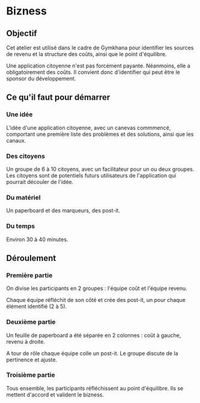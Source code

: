 # Bizness

## Objectif
Cet atelier est utilisé dans le cadre de Gymkhana pour identifier les sources de revenu et la structure des coûts, ainsi que le point d'équilibre.

Une application citoyenne n'est pas forcément payante. Néanmoins, elle a obligatoirement des coûts. Il convient donc d'identifier qui peut être le sponsor du développement.

## Ce qu'il faut pour démarrer
### Une idée
L'idée d'une application citoyenne, avec un canevas commmencé, comportant une première liste des problèmes et des solutions, ainsi que les canaux.
### Des citoyens
Un groupe de 6 à 10 citoyens, avec un facilitateur pour un ou deux groupes. Les citoyens sont de potentiels futurs utilisateurs de l'application qui pourrait découler de l'idée.

### Du matériel
Un paperboard et des marqueurs, des post-it.

### Du temps
Environ 30 à 40 minutes.

## Déroulement
### Première partie
On divise les participants en 2 groupes : l'équipe coût et l'équipe revenu.

Chaque équipe réfléchit de son côté et crée des post-it, un pour chaque élément identifié (2 à 5).
### Deuxième partie
Un feuille de paperboard a été séparée en 2 colonnes : coût à gauche, revenu à droite.

A tour de rôle chaque équipe colle un post-it. Le groupe discute de la pertinence et ajuste.

### Troisième partie
Tous ensemble, les participants réfléchissent au point d'équilibre. Ils se mettent d'accord et valident le bizness.
